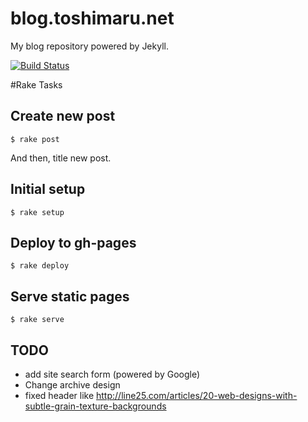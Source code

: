 blog.toshimaru.net
===========
My blog repository powered by Jekyll.

[![Build Status](https://travis-ci.org/toshimaru/blog.toshimaru.net.png?branch=master)](https://travis-ci.org/toshimaru/blog.toshimaru.net)

#Rake Tasks

## Create new post

    $ rake post

And then, title new post.

## Initial setup

    $ rake setup

## Deploy to gh-pages

    $ rake deploy

## Serve static pages

    $ rake serve

TODO
----
* add site search form (powered by Google)
* Change archive design
* fixed header like http://line25.com/articles/20-web-designs-with-subtle-grain-texture-backgrounds
